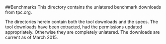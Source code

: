 ##Benchmarks
This directory contains the unlatered benchmark downloads from tpc.org.  

The directories herein contain both the tool downloads and the specs.  The tool downloads have been extracted, had the permissions updated appropriately.  Otherwise they are completely unlatered.  The downloads are current as of March 2015.    
